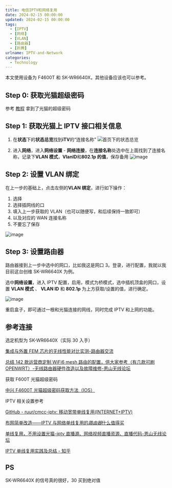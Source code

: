 ```yaml
---
title: 电信IPTV和网络复用
date: 2024-02-15 00:00:00
updated: 2024-02-15 00:00:00
tags:
  - [IPTV]
  - [网络]
  - [VLAN]
  - [路由器]
  - [折腾]
urlname: IPTV-and-Network
categories:
  - Technology
---
```


本文使用设备为 F4600T 和 SK-WR6640X，其他设备应该也可以参考。

## Step 0: 获取光猫超级密码

参考 [教程](https://www.bilibili.com/read/cv27177061/) 拿到了光猫的超级密码

## Step 1: 获取光猫上 IPTV 接口相关信息

1. 在**状态**下的**状态总览**找到**iTV**的“连接名称”
   ![首页下的状态总览](https://hexo.180811.xyz/images/iptv1.png)

2. 进入**网络**，进入**网络设置** - **网络连接**，在**连接名称**处选中在上面找到了连接名称，记录下**VLAN 模式**，**VlanID**和**802.1p 的值**，保存备用
   ![image](https://hexo.180811.xyz/images/iptv2.png)

## Step 2: 设置 VLAN 绑定

在上一步的基础上，点击左侧的**VLAN 绑定**，进行如下操作：

1. 选择
2. 选择插网线的口
3. 填入上一步获取的 VLAN（也可以随便写，和后续保持一致即可）
4. 以及对应的 WAN 连接名称
5. 不要忘了保存

![image](https://hexo.180811.xyz/images/iptv3.png)

## Step 3: 设置路由器

路由器接到上一步中选中的网口，比如我这是网口 3。登录，进行配置，我就以我目前这台创维 SK-WR6640X 为例。

选中**网络设置**，进入 IPTV 配置，启用，模式为桥模式，选中插机顶盒的网口，设置 **VLAN 模式** 、 **VLAN ID** 和 **802.1p** 为上方获取/设置的值，进行确定。

![image](https://hexo.180811.xyz/images/iptv4.png)

重启盒子，即可通过一根和光猫连接的网线，同时完成 IPTV 和上网的功能。

## 参考连接

选定机型为 SK-WR6640X（实际 30 入手）

[集成与外置 FEM 芯片的无线性能对比实测-路由器交流](https://www.acwifi.net/13493.html)

[总结 142 款运营商定制 WiFi6 mesh 路由的配置，供大家参考（有几款可刷 OPENWRT）-无线路由器硬件改造以及故障维修-恩山无线论坛](https://www.right.com.cn/forum/thread-7310424-1-1.html)

获取 F600T 光猫超级密码

[中兴 F4600T 光猫超级密码获取方法（IOS）](https://space.bilibili.com/346995301)

IPTV 相关设置参考

[GitHub - ruur/cmcc-iptv: 移动宽带单线复用(INTERNET+IPTV)](https://github.com/ruur/cmcc-iptv)

[布网简单改造——IPTV 与网络单线复用的*路由器*什么值得买](https://post.smzdm.com/p/718860/)

[单线复用，不用设置光猫-iptv 直播源、网络视频直播资源、直播代码-恩山无线论坛](https://www.right.com.cn/forum/thread-4027895-1-1.html)

[IPTV 单线复用实践及总结 - 知乎](https://zhuanlan.zhihu.com/p/613917869)

## PS

SK-WR6640X 的信号真的很好，30 买到绝对值
